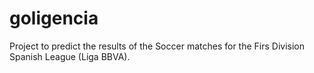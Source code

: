 goligencia
==========

Project to predict the results of the Soccer matches for the Firs Division Spanish League (Liga BBVA).
